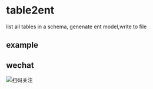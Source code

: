 # table2ent

list all tables in a schema, genenate ent model,write to file



## example

## wechat

![扫码关注](https://tvax4.sinaimg.cn/large/a616b9a4gy1grl9d1rdpvj2076076wey.jpg)